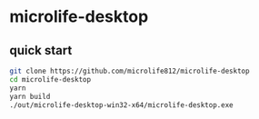 # microlife-desktop

## quick start

```bash
git clone https://github.com/microlife812/microlife-desktop
cd microlife-desktop
yarn
yarn build
./out/microlife-desktop-win32-x64/microlife-desktop.exe
```
